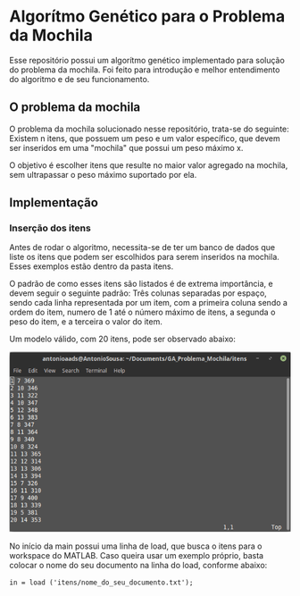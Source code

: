 # Algorítmo Genético para o Problema da Mochila

Esse repositório possui um algorítmo genético implementado para solução do problema da mochila. Foi feito para introdução e melhor entendimento do algoritmo e de seu funcionamento. 

## O problema da mochila

O problema da mochila solucionado nesse repositório, trata-se do seguinte: Existem n itens, que possuem um peso e um valor específico, que devem ser inseridos em uma "mochila" que possui um peso máximo x.

O objetivo é escolher itens que resulte no maior valor agregado na mochila, sem ultrapassar o peso máximo suportado por ela.

## Implementação

### Inserção dos itens

Antes de rodar o algoritmo, necessita-se de ter um banco de dados que liste os itens que podem ser escolhidos para serem inseridos na mochila. Esses exemplos estão dentro da pasta itens. 

O padrão de como esses itens são listados é de extrema importância, e devem seguir o seguinte padrão: Três colunas separadas por espaço, sendo cada linha representada por um item, com a primeira coluna sendo a ordem do item, numero de 1 até o número máximo de itens, a segunda o peso do item, e a terceira o valor do item. 

Um modelo válido, com 20 itens, pode ser observado abaixo:

![Modelo de Entrada](img/in_model.png)

No início da main possui uma linha de load, que busca o itens para o workspace do MATLAB. Caso queira usar um exemplo próprio, basta colocar o nome do seu documento na linha do load, conforme abaixo:

    in = load ('itens/nome_do_seu_documento.txt');

